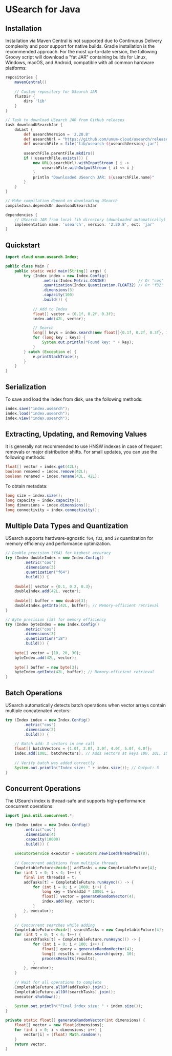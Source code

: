 # USearch for Java

## Installation

Installation via Maven Central is not supported due to Continuous Delivery complexity and poor support for native builds.
Gradle installation is the recommended approach.
For the most up-to-date version, the following Groovy script will download a "fat JAR" containing builds for Linux, Windows, macOS, and Android, compatible with all common hardware platforms:

```groovy
repositories {
    mavenCentral()
    
    // Custom repository for USearch JAR
    flatDir {
        dirs 'lib'
    }
}

// Task to download USearch JAR from GitHub releases
task downloadUSearchJar {
    doLast {
        def usearchVersion = '2.20.8'
        def usearchUrl = "https://github.com/unum-cloud/usearch/releases/download/v${usearchVersion}/usearch-${usearchVersion}.jar"
        def usearchFile = file("lib/usearch-${usearchVersion}.jar")
        
        usearchFile.parentFile.mkdirs()
        if (!usearchFile.exists()) {
            new URL(usearchUrl).withInputStream { i ->
                usearchFile.withOutputStream { it << i }
            }
            println "Downloaded USearch JAR: ${usearchFile.name}"
        }
    }
}

// Make compilation depend on downloading USearch
compileJava.dependsOn downloadUSearchJar

dependencies {
    // USearch JAR from local lib directory (downloaded automatically)
    implementation name: 'usearch', version: '2.20.8', ext: 'jar'
}
```

## Quickstart

```java
import cloud.unum.usearch.Index;

public class Main {
    public static void main(String[] args) {
        try (Index index = new Index.Config()
                .metric(Index.Metric.COSINE)              // Or "cos"
                .quantization(Index.Quantization.FLOAT32) // Or "f32"
                .dimensions(3)
                .capacity(100)
                .build()) {
            
            // Add to Index
            float[] vector = {0.1f, 0.2f, 0.3f};
            index.add(42L, vector);

            // Search
            long[] keys = index.search(new float[]{0.1f, 0.2f, 0.3f}, 10);
            for (long key : keys) {
                System.out.println("Found key: " + key);
            }
        } catch (Exception e) {
            e.printStackTrace();
        }
    }
}
```

## Serialization

To save and load the index from disk, use the following methods:

```java
index.save("index.usearch");
index.load("index.usearch");
index.view("index.usearch");
```

## Extracting, Updating, and Removing Values

It is generally not recommended to use HNSW indexes in case of frequent removals or major distribution shifts.
For small updates, you can use the following methods:

```java
float[] vector = index.get(42L);
boolean removed = index.remove(42L);
boolean renamed = index.rename(43L, 42L);
```

To obtain metadata:

```java
long size = index.size();
long capacity = index.capacity();
long dimensions = index.dimensions();
long connectivity = index.connectivity();
```

## Multiple Data Types and Quantization

USearch supports hardware-agnostic `f64`, `f32`, and `i8` quantization for memory efficiency and performance optimization.

```java
// Double precision (f64) for highest accuracy
try (Index doubleIndex = new Index.Config()
        .metric("cos")
        .dimensions(3)
        .quantization("f64")
        .build()) {
    
    double[] vector = {0.1, 0.2, 0.3};
    doubleIndex.add(42L, vector);
    
    double[] buffer = new double[3];
    doubleIndex.getInto(42L, buffer); // Memory-efficient retrieval
}

// Byte precision (i8) for memory efficiency  
try (Index byteIndex = new Index.Config()
        .metric("cos")
        .dimensions(3)
        .quantization("i8")
        .build()) {
    
    byte[] vector = {10, 20, 30};
    byteIndex.add(42L, vector);
    
    byte[] buffer = new byte[3];
    byteIndex.getInto(42L, buffer); // Memory-efficient retrieval
}
```

## Batch Operations

USearch automatically detects batch operations when vector arrays contain multiple concatenated vectors:

```java
try (Index index = new Index.Config()
        .metric("cos")
        .dimensions(2)
        .build()) {
    
    // Batch add: 3 vectors in one call
    float[] batchVectors = {1.0f, 2.0f, 3.0f, 4.0f, 5.0f, 6.0f};
    index.add(100L, batchVectors); // Adds vectors at keys 100, 101, 102
    
    // Verify batch was added correctly
    System.out.println("Index size: " + index.size()); // Output: 3
}
```

## Concurrent Operations

The USearch index is thread-safe and supports high-performance concurrent operations:

```java
import java.util.concurrent.*;

try (Index index = new Index.Config()
        .metric("cos")
        .dimensions(4)
        .capacity(10000)
        .build()) {
    
    ExecutorService executor = Executors.newFixedThreadPool(8);
    
    // Concurrent additions from multiple threads
    CompletableFuture<Void>[] addTasks = new CompletableFuture[4];
    for (int t = 0; t < 4; t++) {
        final int threadId = t;
        addTasks[t] = CompletableFuture.runAsync(() -> {
            for (int i = 0; i < 1000; i++) {
                long key = threadId * 1000L + i;
                float[] vector = generateRandomVector(4);
                index.add(key, vector);
            }
        }, executor);
    }
    
    // Concurrent searches while adding
    CompletableFuture<Void>[] searchTasks = new CompletableFuture[4];
    for (int t = 0; t < 4; t++) {
        searchTasks[t] = CompletableFuture.runAsync(() -> {
            for (int i = 0; i < 100; i++) {
                float[] query = generateRandomVector(4);
                long[] results = index.search(query, 10);
                processResults(results);
            }
        }, executor);
    }
    
    // Wait for all operations to complete
    CompletableFuture.allOf(addTasks).join();
    CompletableFuture.allOf(searchTasks).join();
    executor.shutdown();
    
    System.out.println("Final index size: " + index.size());
}

private static float[] generateRandomVector(int dimensions) {
    float[] vector = new float[dimensions];
    for (int i = 0; i < dimensions; i++) {
        vector[i] = (float) Math.random();
    }
    return vector;
}
```
